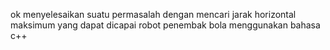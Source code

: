 ok
menyelesaikan suatu permasalah dengan mencari jarak horizontal maksimum yang dapat dicapai robot penembak bola menggunakan bahasa c++
